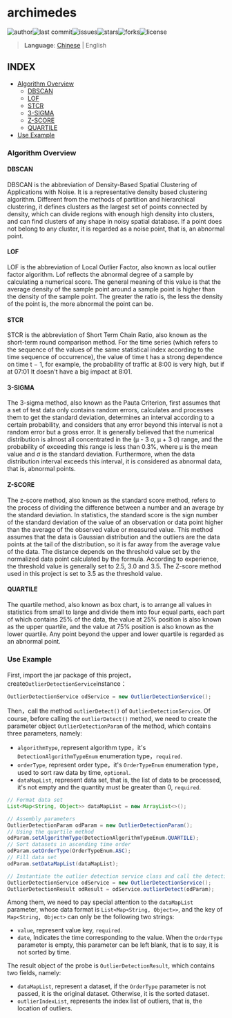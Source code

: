 # archimedes

![author](https://img.shields.io/badge/author-chariesgavin-blueviolet.svg)![last commit](https://img.shields.io/github/last-commit/guobinhit/archimedes.svg)![issues](https://img.shields.io/github/issues/guobinhit/archimedes.svg)![stars](https://img.shields.io/github/stars/guobinhit/archimedes.svg)![forks](	https://img.shields.io/github/forks/guobinhit/archimedes.svg)![license](https://img.shields.io/github/license/guobinhit/archimedes.svg)

> **Language**: [Chinese](https://github.com/guobinhit/archimedes/blob/master/README.md) | English

## INDEX

- [Algorithm Overview](#algorithm-overview)
  - [DBSCAN](#DBSCAN)
  - [LOF](#LOF)
  - [STCR](#STCR)
  - [3-SIGMA](#3-SIGMA)
  - [Z-SCORE](#Z-SCORE)
  - [QUARTILE](#QUARTILE)
- [Use Example](#use-example)

### Algorithm Overview

#### DBSCAN

DBSCAN is the abbreviation of Density-Based Spatial Clustering of Applications with Noise. It is a representative density based clustering algorithm. Different from the methods of partition and hierarchical clustering, it defines clusters as the largest set of points connected by density, which can divide regions with enough high density into clusters, and can find clusters of any shape in noisy spatial database. If a point does not belong to any cluster, it is regarded as a noise point, that is, an abnormal point.

#### LOF

LOF is the abbreviation of Local Outlier Factor, also known as local outlier factor algorithm. Lof reflects the abnormal degree of a sample by calculating a numerical score. The general meaning of this value is that the average density of the sample point around a sample point is higher than the density of the sample point. The greater the ratio is, the less the density of the point is, the more abnormal the point can be.

#### STCR

STCR is the abbreviation of Short Term Chain Ratio, also known as the short-term round comparison method. For the time series (which refers to the sequence of the values of the same statistical index according to the time sequence of occurrence), the value of time t has a strong dependence on time t − 1, for example, the probability of traffic at 8:00 is very high, but if at 07:01 It doesn't have a big impact at 8:01.

#### 3-SIGMA

The 3-sigma method, also known as the Pauta Criterion, first assumes that a set of test data only contains random errors, calculates and processes them to get the standard deviation, determines an interval according to a certain probability, and considers that any error beyond this interval is not a random error but a gross error. It is generally believed that the numerical distribution is almost all concentrated in the (μ - 3 σ, μ + 3 σ) range, and the probability of exceeding this range is less than 0.3%, where μ is the mean value and σ is the standard deviation. Furthermore, when the data distribution interval exceeds this interval, it is considered as abnormal data, that is, abnormal points.

#### Z-SCORE

The z-score method, also known as the standard score method, refers to the process of dividing the difference between a number and an average by the standard deviation. In statistics, the standard score is the sign number of the standard deviation of the value of an observation or data point higher than the average of the observed value or measured value. This method assumes that the data is Gaussian distribution and the outliers are the data points at the tail of the distribution, so it is far away from the average value of the data. The distance depends on the threshold value set by the normalized data point calculated by the formula. According to experience, the threshold value is generally set to 2.5, 3.0 and 3.5. The Z-score method used in this project is set to 3.5 as the threshold value.

#### QUARTILE

The quartile method, also known as box chart, is to arrange all values in statistics from small to large and divide them into four equal parts, each part of which contains 25% of the data, the value at 25% position is also known as the upper quartile, and the value at 75% position is also known as the lower quartile. Any point beyond the upper and lower quartile is regarded as an abnormal point.

### Use Example

First, import the jar package of this project，create`OutlierDetectionService`instance：

```java
OutlierDetectionService odService = new OutlierDetectionService();
```

Then，call the method `outlierDetect()` of `OutlierDetectionService`. Of course, before calling the `outlierDetect()` method, we need to create the parameter object `OutlierDetectionParam` of the method, which contains three parameters, namely:

- `algorithmType`, represent algorithm type，it's `DetectionAlgorithmTypeEnum` enumeration type，`required`.
- `orderType`, represent order type，it's `OrderTypeEnum` enumeration type，used to sort raw data by time, `optional`.
- `dataMapList`, represent data set, that is, the list of data to be processed, it's not empty and the quantity must be greater than 0, `required`.

```java
// Format data set
List<Map<String, Object>> dataMapList = new ArrayList<>();

// Assembly parameters
OutlierDetectionParam odParam = new OutlierDetectionParam();
// Using the quartile method
odParam.setAlgorithmType(DetectionAlgorithmTypeEnum.QUARTILE);
// Sort datasets in ascending time order
odParam.setOrderType(OrderTypeEnum.ASC);
// Fill data set
odParam.setDataMapList(dataMapList);

// Instantiate the outlier detection service class and call the detection method
OutlierDetectionService odService = new OutlierDetectionService();
OutlierDetectionResult odResult = odService.outlierDetect(odParam);
```

Among them, we need to pay special attention to the `dataMapList` parameter, whose data format is `List<Map<String, Object>>`, and the key of `Map<String, Object>` can only be the following two strings:

- `value`, represent value key, `required`.
- `date`, Indicates the time corresponding to the value. When the `OrderType` parameter is empty, this parameter can be left blank, that is to say, it is not sorted by time.

The result object of the probe is `OutlierDetectionResult`, which contains two fields, namely:

- `dataMapList`, represent a dataset, if the `OrderType` parameter is not passed, it is the original dataset. Otherwise, it is the sorted dataset.
- `outlierIndexList`, represents the index list of outliers, that is, the location of outliers.

